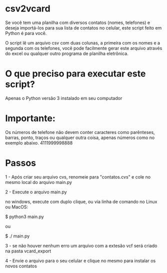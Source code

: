 # csv2vcard

Se você tem uma planilha com diversos contatos (nomes, telefones) e deseja importá-los para sua lista de contatos no celular, este script feito em Python é para você.

O script lê um arquivo csv com duas colunas, a primeira com os nomes e a segunda com os telefones, você pode facilmente gerar este arquivo através do excel ou qualquer outro programa de planilha eletrônica.

# O que preciso para executar este script?

Apenas o Python versão 3 instalado em seu computador

# Importante:

Os números de telefone não devem conter caracteres como parênteses, barras, ponto, traços ou qualquer outra coisa, apenas números como no exemplo abaixo.
4111999998888

# Passos

1 - Após criar seu arquivo cvs, renomeie para "contatos.cvs" e cole no mesmo local do arquivo main.py

2 - Execute o arquivo main.py

no windows, execute com duplo clique, ou via linha de comando no Linux ou MacOS:

$ python3 main.py

ou

$ ./ main.py

3 - se não houver nenhum erro um arquivo com a extesâo vcf será criado na pasta vcard_export

4 - Envie o arquivo para o seu celular e clique no mesmo para instalar os novos contatos
